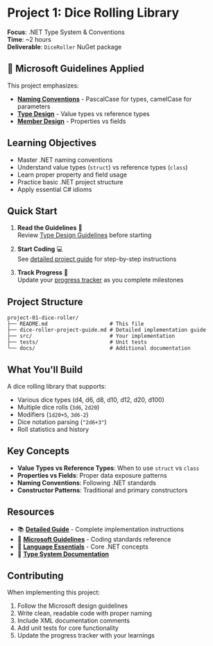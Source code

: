 # Project 1: Dice Rolling Library

**Focus**: .NET Type System & Conventions  
**Time**: ~2 hours  
**Deliverable**: `DiceRoller` NuGet package

## 📏 Microsoft Guidelines Applied

This project emphasizes:

- **[Naming Conventions](../microsoft-design-guidelines.md#naming-guidelines)** - PascalCase for types, camelCase for parameters
- **[Type Design](../microsoft-design-guidelines.md#type-design-guidelines)** - Value types vs reference types
- **[Member Design](../microsoft-design-guidelines.md#member-design-guidelines)** - Properties vs fields

## Learning Objectives

- Master .NET naming conventions
- Understand value types (`struct`) vs reference types (`class`)
- Learn proper property and field usage
- Practice basic .NET project structure
- Apply essential C# idioms

## Quick Start

1. **Read the Guidelines** 📖  
   Review [Type Design Guidelines](../microsoft-design-guidelines.md#type-design-guidelines) before starting

2. **Start Coding** 💻  
   See [detailed project guide](dice-roller-project-guide.md) for step-by-step instructions

3. **Track Progress** 🎯  
   Update your [progress tracker](../progress-tracker.md) as you complete milestones

## Project Structure

```
project-01-dice-roller/
├── README.md                    # This file
├── dice-roller-project-guide.md # Detailed implementation guide
├── src/                         # Your implementation
├── tests/                       # Unit tests
└── docs/                        # Additional documentation
```

## What You'll Build

A dice rolling library that supports:

- Various dice types (d4, d6, d8, d10, d12, d20, d100)
- Multiple dice rolls (`3d6`, `2d20`)
- Modifiers (`1d20+5`, `3d6-2`)
- Dice notation parsing (`"2d6+3"`)
- Roll statistics and history

## Key Concepts

- **Value Types vs Reference Types**: When to use `struct` vs `class`
- **Properties vs Fields**: Proper data exposure patterns
- **Naming Conventions**: Following .NET standards
- **Constructor Patterns**: Traditional and primary constructors

## Resources

- 📚 **[Detailed Guide](dice-roller-project-guide.md)** - Complete implementation instructions
- 📖 **[Microsoft Guidelines](../microsoft-design-guidelines.md)** - Coding standards reference
- 🧠 **[Language Essentials](../language-essentials.md)** - Core .NET concepts
- 📘 **[Type System Documentation](https://learn.microsoft.com/en-us/dotnet/csharp/language-reference/builtin-types/value-types)**

## Contributing

When implementing this project:

1. Follow the Microsoft design guidelines
2. Write clean, readable code with proper naming
3. Include XML documentation comments
4. Add unit tests for core functionality
5. Update the progress tracker with your learnings
